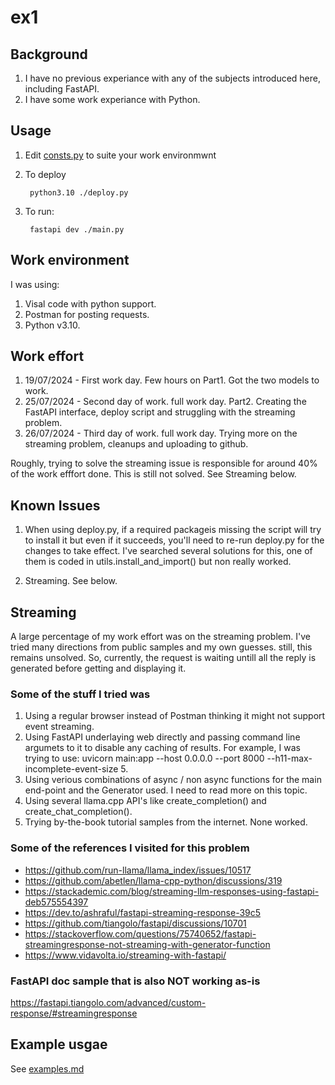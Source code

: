 # ex1


## Background

1. I have no previous experiance with any of the subjects introduced here, including FastAPI.
2. I have some work experiance with Python.


## Usage

1. Edit [consts.py](consts.py) to suite your work environmwnt
2. To deploy

        python3.10 ./deploy.py

3. To run:

        fastapi dev ./main.py


## Work environment

I was using:

1. Visal code with python support.
2. Postman for posting requests.
3. Python v3.10.


## Work effort
1. 19/07/2024 - First work day. Few hours on Part1. Got the two models to work.
2. 25/07/2024 - Second day of work. full work day. Part2. Creating the FastAPI interface, deploy script and struggling with the streaming problem.
3. 26/07/2024 - Third day of work. full work day. Trying more on the streaming problem, cleanups and uploading to github.

Roughly, trying to solve the streaming issue is responsible for around 40% of the work efffort done. This is still not solved. See Streaming below.

## Known Issues

1. When using deploy.py, if a required packageis missing the script will try to install it but even if it succeeds, you'll need to re-run deploy.py for the changes to take effect. I've searched several solutions for this, one of them is coded in utils.install_and_import() but non really worked.

2. Streaming. See below.


## Streaming

A large percentage of my work effort was on the streaming problem.
I've tried many directions from public samples and my own guesses. still, this remains unsolved. 
So, currently, the request is waiting untill all the reply is generated before getting and displaying it.

### Some of the stuff I tried was
1. Using a regular browser instead of Postman thinking it might not support event streaming.
2. Using FastAPI underlaying web directly and passing command line argumets to it to disable any caching of results. For example, I was trying to use: uvicorn main:app --host 0.0.0.0 --port 8000 --h11-max-incomplete-event-size 5.
4. Using verious combinations of async / non async functions for the main end-point and the Generator used. I need to read more on this topic.
5. Using several llama.cpp API's like create_completion() and create_chat_completion().
6. Trying by-the-book tutorial samples from the internet. None worked.

### Some of the references I visited for this problem
- https://github.com/run-llama/llama_index/issues/10517
- https://github.com/abetlen/llama-cpp-python/discussions/319
- https://stackademic.com/blog/streaming-llm-responses-using-fastapi-deb575554397
- https://dev.to/ashraful/fastapi-streaming-response-39c5
- https://github.com/tiangolo/fastapi/discussions/10701
- https://stackoverflow.com/questions/75740652/fastapi-streamingresponse-not-streaming-with-generator-function
- https://www.vidavolta.io/streaming-with-fastapi/


### FastAPI doc sample that is also NOT working as-is

https://fastapi.tiangolo.com/advanced/custom-response/#streamingresponse

## Example usgae

See [examples.md](examples.md)


